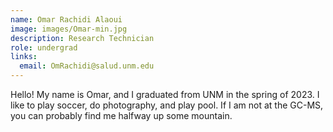 ```yaml
---
name: Omar Rachidi Alaoui
image: images/Omar-min.jpg
description: Research Technician
role: undergrad
links:
  email: OmRachidi@salud.unm.edu
---
```


Hello! My name is Omar, and I graduated from UNM in the spring of 2023. I like to play soccer, do photography, and play pool. If I am not at the GC-MS, you can probably find me halfway up some mountain.
